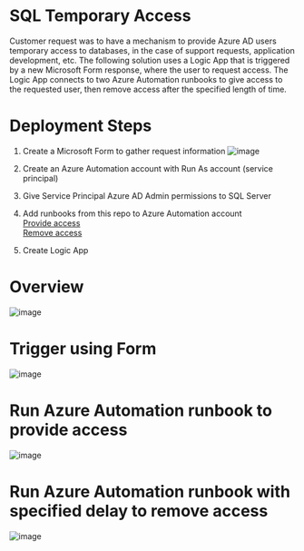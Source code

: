 # SQL Temporary Access
Customer request was to have a mechanism to provide Azure AD users temporary access to databases, in the case of support requests, application development, etc. The following solution uses a Logic App that is triggered by a new Microsoft Form response, where the user to request access. The Logic App connects to two Azure Automation runbooks to give access to the requested user, then remove access after the specified length of time.



# Deployment Steps
1. Create a Microsoft Form to gather request information
![image](https://user-images.githubusercontent.com/76528226/118903878-a5e26a80-b8e6-11eb-8deb-d18281d6d9aa.png)

2. Create an Azure Automation account with Run As account (service principal)
3. Give Service Principal Azure AD Admin permissions to SQL Server
4. Add runbooks from this repo to Azure Automation account <br />
  [Provide access](https://github.com/Get-AZanushka/SQL-Temp-Roles/blob/main/New-SQLAzureUser.ps1) <br />
  [Remove access](https://github.com/Get-AZanushka/SQL-Temp-Roles/blob/main/Remove-SQLAzureUser.ps1) <br />
6. Create Logic App
# Overview
![image](https://user-images.githubusercontent.com/76528226/118903642-32d8f400-b8e6-11eb-8822-f59a0f8d9dbc.png)

# Trigger using Form
![image](https://user-images.githubusercontent.com/76528226/118905177-391c9f80-b8e9-11eb-9d60-c9276f803029.png)
# Run Azure Automation runbook to provide access
![image](https://user-images.githubusercontent.com/76528226/118905252-5cdfe580-b8e9-11eb-84d2-d840c77ed0f2.png)
# Run Azure Automation runbook with specified delay to remove access
![image](https://user-images.githubusercontent.com/76528226/118905311-77b25a00-b8e9-11eb-914e-314b92be0968.png)

